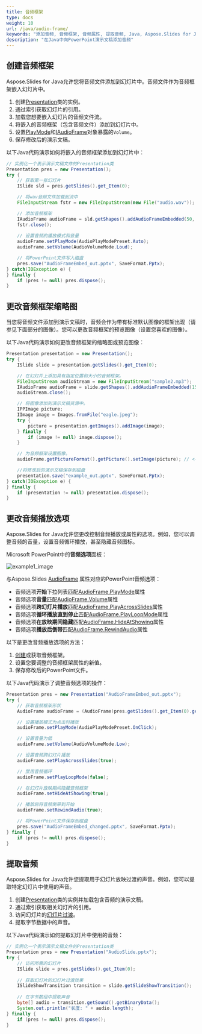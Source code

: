```yaml
---
title: 音频框架
type: docs
weight: 10
url: /java/audio-frame/
keywords: "添加音频, 音频框架, 音频属性, 提取音频, Java, Aspose.Slides for Java"
description: "在Java中向PowerPoint演示文稿添加音频"
---
```


## **创建音频框架**
Aspose.Slides for Java允许您将音频文件添加到幻灯片中。音频文件作为音频框架嵌入幻灯片中。

1. 创建[Presentation](https://reference.aspose.com/slides/java/com.aspose.slides/Presentation)类的实例。
2. 通过索引获取幻灯片的引用。
3. 加载您想要嵌入幻灯片的音频文件流。
4. 将嵌入的音频框架（包含音频文件）添加到幻灯片中。
5. 设置[PlayMode](https://reference.aspose.com/slides/java/com.aspose.slides/AudioPlayModePreset)和[IAudioFrame](https://reference.aspose.com/slides/java/com.aspose.slides/IAudioFrame)对象暴露的`Volume`。
6. 保存修改后的演示文稿。

以下Java代码演示如何将嵌入的音频框架添加到幻灯片中：

```Java
// 实例化一个表示演示文稿文件的Presentation类
Presentation pres = new Presentation();
try {
    // 获取第一张幻灯片
    ISlide sld = pres.getSlides().get_Item(0);

    // 将wav音频文件加载到流中
    FileInputStream fstr = new FileInputStream(new File("audio.wav"));

    // 添加音频框架
    IAudioFrame audioFrame = sld.getShapes().addAudioFrameEmbedded(50, 150, 100, 100, fstr);
    fstr.close();
    
    // 设置音频的播放模式和音量
    audioFrame.setPlayMode(AudioPlayModePreset.Auto);
    audioFrame.setVolume(AudioVolumeMode.Loud);

    // 将PowerPoint文件写入磁盘
    pres.save("AudioFrameEmbed_out.pptx", SaveFormat.Pptx);
} catch(IOException e) {
} finally {
    if (pres != null) pres.dispose();
}
```

## **更改音频框架缩略图**

当您将音频文件添加到演示文稿时，音频会作为带有标准默认图像的框架出现（请参见下面部分的图像）。您可以更改音频框架的预览图像（设置您喜欢的图像）。

以下Java代码演示如何更改音频框架的缩略图或预览图像：

```java
Presentation presentation = new Presentation();
try {
    ISlide slide = presentation.getSlides().get_Item(0);

    // 在幻灯片上添加具有指定位置和大小的音频框架。
    FileInputStream audioStream = new FileInputStream("sample2.mp3");
    IAudioFrame audioFrame = slide.getShapes().addAudioFrameEmbedded(150, 100, 50, 50, audioStream);
    audioStream.close();

    // 将图像添加到演示文稿资源中。
    IPPImage picture;
    IImage image = Images.fromFile("eagle.jpeg");
    try {
        picture = presentation.getImages().addImage(image);
    } finally {
        if (image != null) image.dispose();
    }

    // 为音频框架设置图像。
    audioFrame.getPictureFormat().getPicture().setImage(picture); // <-----

    //将修改后的演示文稿保存到磁盘
    presentation.save("example_out.pptx", SaveFormat.Pptx);
} catch(IOException e) {
} finally {
    if (presentation != null) presentation.dispose();
}
```

## **更改音频播放选项**

Aspose.Slides for Java允许您更改控制音频播放或属性的选项。例如，您可以调整音频的音量，设置音频循环播放，甚至隐藏音频图标。

Microsoft PowerPoint中的**音频选项**面板：

![example1_image](audio_frame_0.png)

与Aspose.Slides [AudioFrame](https://reference.aspose.com/slides/java/com.aspose.slides/AudioFrame) 属性对应的PowerPoint音频选项：
- 音频选项**开始**下拉列表匹配[AudioFrame.PlayMode](https://reference.aspose.com/slides/java/com.aspose.slides/AudioFrame#getPlayMode--)属性
- 音频选项**音量**匹配[AudioFrame.Volume](https://reference.aspose.com/slides/java/com.aspose.slides/AudioFrame#getVolume--)属性
- 音频选项**跨幻灯片播放**匹配[AudioFrame.PlayAcrossSlides](https://reference.aspose.com/slides/java/com.aspose.slides/AudioFrame#getPlayAcrossSlides--)属性
- 音频选项**循环播放直到停止**匹配[AudioFrame.PlayLoopMode](https://reference.aspose.com/slides/java/com.aspose.slides/AudioFrame#getPlayLoopMode--)属性
- 音频选项**在放映期间隐藏**匹配[AudioFrame.HideAtShowing](https://reference.aspose.com/slides/java/com.aspose.slides/AudioFrame#getHideAtShowing--)属性
- 音频选项**播放后倒带**匹配[AudioFrame.RewindAudio](https://reference.aspose.com/slides/java/com.aspose.slides/AudioFrame#getRewindAudio--)属性

以下是更改音频播放选项的方法：

1. [创建](#create-audio-frame)或获取音频框架。
2. 设置您要调整的音频框架属性的新值。
3. 保存修改后的PowerPoint文件。

以下Java代码演示了调整音频选项的操作：

```java 
Presentation pres = new Presentation("AudioFrameEmbed_out.pptx");
try {
    // 获取音频框架形状
    AudioFrame audioFrame = (AudioFrame)pres.getSlides().get_Item(0).getShapes().get_Item(0);

    // 设置播放模式为点击时播放
    audioFrame.setPlayMode(AudioPlayModePreset.OnClick);

    // 设置音量为低
    audioFrame.setVolume(AudioVolumeMode.Low);

    // 设置音频跨幻灯片播放
    audioFrame.setPlayAcrossSlides(true);

    // 禁用音频循环
    audioFrame.setPlayLoopMode(false);

    // 在幻灯片放映期间隐藏音频框架
    audioFrame.setHideAtShowing(true);

    // 播放后将音频倒带到开始
    audioFrame.setRewindAudio(true);

    // 将PowerPoint文件保存到磁盘
    pres.save("AudioFrameEmbed_changed.pptx", SaveFormat.Pptx);
} finally {
    if (pres != null) pres.dispose();
}
```

## **提取音频**

Aspose.Slides for Java允许您提取用于幻灯片放映过渡的声音。例如，您可以提取特定幻灯片中使用的声音。

1. 创建[Presentation](https://reference.aspose.com/slides/java/com.aspose.slides/Presentation)类的实例并加载包含音频的演示文稿。
2. 通过索引获取相关幻灯片的引用。
3. 访问幻灯片的[幻灯片过渡](https://reference.aspose.com/slides/java/com.aspose.slides/IBaseSlide#getSlideShowTransition--)。
4. 提取字节数据中的声音。

以下Java代码演示如何提取幻灯片中使用的音频：

```java
// 实例化一个表示演示文稿文件的Presentation类
Presentation pres = new Presentation("AudioSlide.pptx");
try {
    // 访问所需的幻灯片
    ISlide slide = pres.getSlides().get_Item(0);
    
    // 获取幻灯片的幻灯片过渡效果
    ISlideShowTransition transition = slide.getSlideShowTransition();
    
    // 在字节数组中提取声音
    byte[] audio = transition.getSound().getBinaryData();
    System.out.println("长度: " + audio.length);
} finally {
    if (pres != null) pres.dispose();
}
```